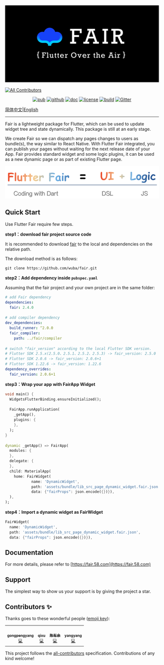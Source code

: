 ![social preview](social-dark.png)
<!-- ALL-CONTRIBUTORS-BADGE:START - Do not remove or modify this section -->
[![All Contributors](https://img.shields.io/badge/all_contributors-4-orange.svg?style=flat-square)](#contributors-)
<!-- ALL-CONTRIBUTORS-BADGE:END -->

<p align="center">
  <a href="https://pub.dev/packages/fair"><img src="https://img.shields.io/badge/pub-2.4.0-orange" alt="pub"></a>
  <a href="https://github.com/wuba/fair"><img src="https://img.shields.io/badge/platform-flutter-blue.svg" alt="github"></a>
  <a href="https://fair.58.com/"><img src="https://img.shields.io/badge/doc-fair.58.com-green.svg" alt="doc"></a>
  <a href="https://github.com/wuba/fair/LICENSE"><img src="https://img.shields.io/badge/license-BSD-green.svg" alt="license"></a>
  <a href="https://github.com/wuba/fair/actions"><img src="https://github.com/wuba/fair/workflows/build/badge.svg" alt="build"></a>
  <a href="https://gitter.im/flutter_fair/community?utm_source=badge&utm_medium=badge&utm_campaign=pr-badge"><img src="https://badges.gitter.im/flutter_fair/community.svg" alt="Gitter"></a>
</p>

[简体中文](README-zh.md)|[English](README.md)

---

Fair is a lightweight package for Flutter, which can be used to update widget tree and state dynamically. This package is still at an early stage.

We create Fair so we can dispatch any pages changes to users as bundle(s), the way similar to React Native. With Flutter Fair integrated, you can publish your pages without waiting for the next release date of your App. Fair provides standard widget and some logic plugins, it can be used as a new dynamic page or as part of existing Flutter page.

![](fair/what-is-fair-en.png)

## Quick Start
Use Flutter Fair require few steps. 

**step1：download fair project source code**

It is recommended to download [fair](https://github.com/wuba/fair) to the local and dependencies on the relative path. 

The download method is as follows:

```
git clone https://github.com/wuba/fair.git
```

**step2：Add dependency inside `pubspec.yaml`**

Assuming that the fair project and your own project are in the same folder:

```yaml
# add Fair dependency
dependencies:
  fair: 2.4.0

# add compiler dependency
dev_dependencies:
  build_runner: ^2.0.0
  fair_compiler:
    path: ../fair/compiler
 
# switch "fair_version" according to the local Flutter SDK version.
# Flutter SDK 2.5.x(2.5.0、2.5.1、2.5.2、2.5.3) -> fair_version: 2.5.0
# Flutter SDK 2.0.6 -> fair_version: 2.0.6+1
# Flutter SDK 1.22.6 -> fair_version: 1.22.6
dependency_overrides:
  fair_version: 2.0.6+1
```

**step3：Wrap your app with FairApp Widget**

```dart
void main() {
  WidgetsFlutterBinding.ensureInitialized();

  FairApp.runApplication(
    _getApp(),
    plugins: {
    },
  );
}

dynamic _getApp() => FairApp(
  modules: {
  },
  delegate: {
  },
  child: MaterialApp(
    home: FairWidget(
            name: 'DynamicWidget',
            path: 'assets/bundle/lib_src_page_dynamic_widget.fair.json',
            data: {"fairProps": json.encode({})}),
  ),
);
```

**step4：Import a dynamic widget as FairWidget**

```dart
FairWidget(
  name: 'DynamicWidget',
  path: 'assets/bundle/lib_src_page_dynamic_widget.fair.json',
  data: {"fairProps": json.encode({})}),
```

## Documentation
For more details, please refer to [https://fair.58.com](https://fair.58.com)

## Support
The simplest way to show us your support is by giving the project a star.

## Contributors ✨

Thanks goes to these wonderful people ([emoji key](https://allcontributors.org/docs/en/emoji-key)):

<!-- ALL-CONTRIBUTORS-LIST:START - Do not remove or modify this section -->
<!-- prettier-ignore-start -->
<!-- markdownlint-disable -->
<table>
  <tr>
    <td align="center"><a href="https://github.com/gongpengyang"><img src="https://avatars.githubusercontent.com/u/11691321?v=4?s=50" width="50px;" alt=""/><br /><sub><b>gongpengyang</b></sub></a><br /><a href="https://github.com/wuba/fair/commits?author=gongpengyang" title="Code">💻</a></td>
    <td align="center"><a href="https://github.com/XIAOYUAOQISHI"><img src="https://avatars.githubusercontent.com/u/25222933?v=4?s=50" width="50px;" alt=""/><br /><sub><b>qixu</b></sub></a><br /><a href="https://github.com/wuba/fair/commits?author=XIAOYUAOQISHI" title="Code">💻</a></td>
    <td align="center"><a href="https://yancechen.github.io/"><img src="https://avatars.githubusercontent.com/u/19757728?v=4?s=50" width="50px;" alt=""/><br /><sub><b>陈有余</b></sub></a><br /><a href="https://github.com/wuba/fair/commits?author=yancechen" title="Code">💻</a></td>
    <td align="center"><a href="https://github.com/yyzl0418"><img src="https://avatars.githubusercontent.com/u/14289945?v=4?s=50" width="50px;" alt=""/><br /><sub><b>yangyang</b></sub></a><br /><a href="https://github.com/wuba/fair/commits?author=yyzl0418" title="Code">💻</a></td>
  </tr>
</table>

<!-- markdownlint-restore -->
<!-- prettier-ignore-end -->

<!-- ALL-CONTRIBUTORS-LIST:END -->

This project follows the [all-contributors](https://github.com/all-contributors/all-contributors) specification. Contributions of any kind welcome!